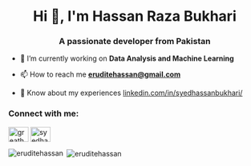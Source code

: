 <h1 align="center">Hi 👋, I'm Hassan Raza Bukhari</h1>
<h3 align="center">A passionate developer from Pakistan</h3>

- 🔭 I’m currently working on **Data Analysis and Machine Learning**

- 📫 How to reach me **eruditehassan@gmail.com**

- 📄 Know about my experiences [linkedin.com/in/syedhassanbukhari/](linkedin.com/in/syedhassanbukhari/)

<h3 align="left">Connect with me:</h3>
<p align="left">
<a href="https://twitter.com/greathassan2011" target="blank"><img align="center" src="https://cdn.jsdelivr.net/npm/simple-icons@3.0.1/icons/twitter.svg" alt="greathassan2011" height="30" width="40" /></a>
<a href="https://linkedin.com/in/syedhassanbukhari" target="blank"><img align="center" src="https://cdn.jsdelivr.net/npm/simple-icons@3.0.1/icons/linkedin.svg" alt="syedhassanbukhari" height="30" width="40" /></a>
</p>

<p><img align="left" src="https://github-readme-stats.vercel.app/api/top-langs?username=eruditehassan&show_icons=true&locale=en&layout=compact" alt="eruditehassan" /></p>

<p>&nbsp;<img align="center" src="https://github-readme-stats.vercel.app/api?username=eruditehassan&show_icons=true&locale=en" alt="eruditehassan" /></p>

